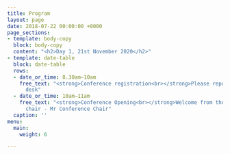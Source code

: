 ```yaml
---
title: Program
layout: page
date: 2018-07-22 00:00:00 +0000
page_sections:
- template: body-copy
  block: body-copy
  content: "<h2>Day 1, 21st November 2020</h2>"
- template: date-table
  block: date-table
  rows:
  - date_or_time: 8.30am–10am
    free_text: "<strong>Conference registration<br></strong>Please report to registration
      desk"
  - date_or_time: 10am–11am
    free_text: "<strong>Conference Opening<br></strong>Welcome from the Conference
      chair - Mr Conference Chair"
  caption: ''
menu:
  main:
    weight: 6

---
```


